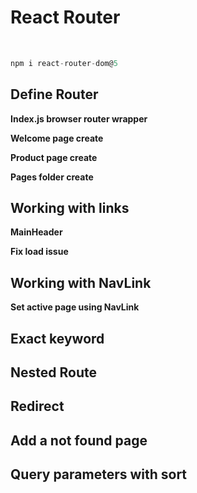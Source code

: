 # React Router

<br/>

```javascript
npm i react-router-dom@5
```

## Define Router

**Index.js browser router wrapper**

**Welcome page create**  

**Product page create**  

**Pages folder create**


## Working with links

**MainHeader**

**Fix load issue**  

## Working with NavLink 

**Set active page using NavLink**

## Exact keyword


## Nested Route

## Redirect

## Add a not found page

## Query parameters with sort
